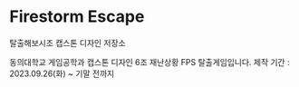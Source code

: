 # Firestorm Escape
탈출해보시조 캡스톤 디자인 저장소

동의대학교 게임공학과 캡스톤 디자인 6조
재난상황 FPS 탈출게임입니다.
제작 기간 : 2023.09.26(화) ~ 기말 전까지
